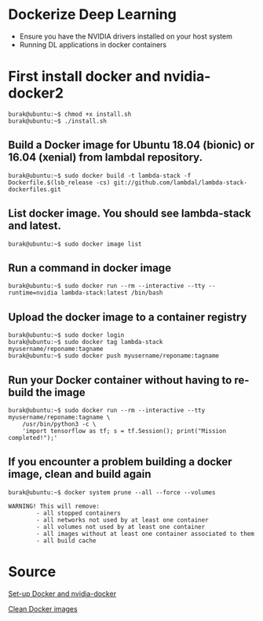 # Dockerize Deep Learning
- Ensure you have the NVIDIA drivers installed on your host system
- Running DL applications in docker containers

# First install docker and nvidia-docker2
```console
burak@ubuntu:~$ chmod +x install.sh
burak@ubuntu:~$ ./install.sh
```

## Build a Docker image for Ubuntu 18.04 (bionic) or 16.04 (xenial) from lambdal repository.
```console
burak@ubuntu:~$ sudo docker build -t lambda-stack -f Dockerfile.$(lsb_release -cs) git://github.com/lambdal/lambda-stack-dockerfiles.git
```
## List docker image. You should see lambda-stack and latest.
```console
burak@ubuntu:~$ sudo docker image list
```

## Run a command in docker image
```console
burak@ubuntu:~$ sudo docker run --rm --interactive --tty --runtime=nvidia lambda-stack:latest /bin/bash
```

## Upload the docker image to a container registry
```console
burak@ubuntu:~$ sudo docker login
burak@ubuntu:~$ sudo docker tag lambda-stack myusername/reponame:tagname
burak@ubuntu:~$ sudo docker push myusername/reponame:tagname
```

## Run your Docker container without having to re-build the image
```console
burak@ubuntu:~$ sudo docker run --rm --interactive --tty myusername/reponame:tagname \
    /usr/bin/python3 -c \
    'import tensorflow as tf; s = tf.Session(); print("Mission completed!");'
```

## If you encounter a problem building a docker image, clean and build again
```console
burak@ubuntu:~$ docker system prune --all --force --volumes
```

```
WARNING! This will remove:
        - all stopped containers
        - all networks not used by at least one container
        - all volumes not used by at least one container
        - all images without at least one container associated to them
        - all build cache
```
# Source
[Set-up Docker and nvidia-docker](https://lambdalabs.com/blog/set-up-a-tensorflow-gpu-docker-container-using-lambda-stack-dockerfile/)

[Clean Docker images](https://medium.com/the-code-review/clean-out-your-docker-images-containers-and-volumes-with-single-commands-b8e38253c271)